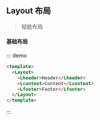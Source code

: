## Layout 布局

> 赋能布局

#### 基础布局

::: demo

```html
<template>
  <Layout>
    <Lheader>Header</Lheader>
    <Lcontent>Content</Lcontent>
    <Lfooter>Footer</Lfooter>
  </Layout>
</template>
```

:::
